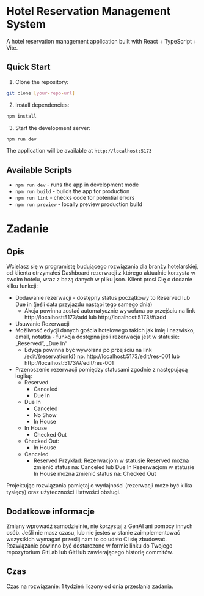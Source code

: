 # Hotel Reservation Management System

A hotel reservation management application built with React + TypeScript + Vite.

## Quick Start

1. Clone the repository:
```bash
git clone [your-repo-url]
```

2. Install dependencies:
```bash
npm install
```

3. Start the development server:
```bash
npm run dev
```

The application will be available at `http://localhost:5173`

## Available Scripts

- `npm run dev` - runs the app in development mode
- `npm run build` - builds the app for production
- `npm run lint` - checks code for potential errors
- `npm run preview` - locally preview production build

# Zadanie

## Opis
Wcielasz się w programistę budującego rozwiązania dla branży hotelarskiej, od klienta otrzymałeś Dashboard rezerwacji z którego aktualnie korzysta w swoim hotelu, wraz z bazą danych w pliku json. Klient prosi Cię o dodanie kilku funkcji:
- Dodawanie rezerwacji - dostępny status początkowy to Reserved lub Due in (jeśli data przyjazdu nastąpi tego samego dnia)
  - Akcja powinna zostać automatycznie wywołana po przejściu na link http://localhost:5173/add lub http://localhost:5173/#/add
- Usuwanie Rezerwacji  
- Możliwość edycji danych gościa hotelowego takich jak imię i nazwisko, email, notatka - funkcja dostępna jeśli rezerwacja jest w statusie: „Reserved”, „Due In”
  - Edycja powinna być wywołana po przejściu na link /edit/{reservationId} np. http://localhost:5173/edit/res-001 lub http://localhost:5173/#/edit/res-001
- Przenoszenie rezerwacji pomiędzy statusami zgodnie z następującą logiką:
    - Reserved
        - Canceled
        - Due In
    - Due In
        - Canceled
        - No Show
        - In House
    - In House
        - Checked Out
    - Checked Out:
        - In House
    - Canceled
        - Reserved
Przykład:
    Rezerwacjom w statusie Reserved można zmienić status na: Canceled lub Due In
    Rezerwacjom w statusie In House można zmienić status na: Checked Out

Projektując rozwiązania pamiętaj o wydajności (rezerwacji może być kilka tysięcy) oraz użyteczności i łatwości obsługi. 

## Dodatkowe informacje
 Zmiany wprowadź samodzielnie, nie korzystaj z GenAI ani pomocy innych osób. Jeśli nie masz czasu, lub nie jesteś w stanie zaimplementować wszystkich wymagań prześlij nam to co udało Ci się zbudować.
Rozwiązanie powinno być dostarczone w formie linku do Twojego repozytorium GitLab lub GitHub zawierającego historię commitów.

## Czas
Czas na rozwiązanie: 1 tydzień liczony od dnia przesłania zadania.

